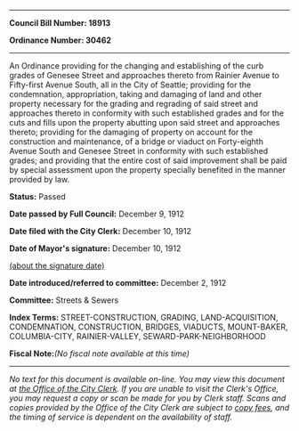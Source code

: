 

********

**Council Bill Number: 18913**
   
**Ordinance Number: 30462**
********

 An Ordinance providing for the changing and establishing of the curb grades of Genesee Street and approaches thereto from Rainier Avenue to Fifty-first Avenue South, all in the City of Seattle; providing for the condemnation, appropriation, taking and damaging of land and other property necessary for the grading and regrading of said street and approaches thereto in conformity with such established grades and for the cuts and fills upon the property abutting upon said street and approaches thereto; providing for the damaging of property on account for the construction and maintenance, of a bridge or viaduct on Forty-eighth Avenue South and Genesee Street in conformity with such established grades; and providing that the entire cost of said improvement shall be paid by special assessment upon the property specially benefited in the manner provided by law.

**Status:** Passed
   
**Date passed by Full Council:** December 9, 1912
   
**Date filed with the City Clerk:** December 10, 1912
   
**Date of Mayor's signature:** December 10, 1912
   
[(about the signature date)](/~public/approvaldate.htm)
   
   
   
**Date introduced/referred to committee:** December 2, 1912
   
**Committee:** Streets & Sewers
   
   
**Index Terms:** STREET-CONSTRUCTION, GRADING, LAND-ACQUISITION, CONDEMNATION, CONSTRUCTION, BRIDGES, VIADUCTS, MOUNT-BAKER, COLUMBIA-CITY, RAINIER-VALLEY, SEWARD-PARK-NEIGHBORHOOD

**Fiscal Note:**_(No fiscal note available at this time)_
********

_No text for this document is available on-line. You may view this document at [the Office of the City Clerk](http://www.seattle.gov/leg/clerk/contactUs.htm). If you are unable to visit the Clerk's Office, you may request a copy or scan be made for you by Clerk staff. Scans and copies provided by the Office of the City Clerk are subject to [copy fees](http://clerk.seattle.gov/~public/clerkfees.htm), and the timing of service is dependent on the availability of staff._

